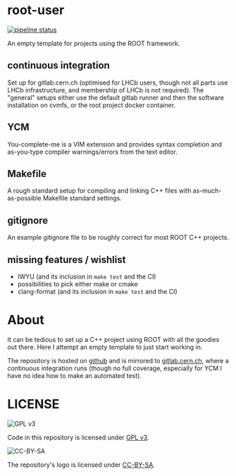 # root-user

[![pipeline status](https://gitlab.cern.ch/pseyfert/root-user/badges/master/pipeline.svg)](https://gitlab.cern.ch/pseyfert/root-user/commits/master)

An empty template for projects using the ROOT framework.

## continuous integration

Set up for gitlab.cern.ch (optimised for LHCb users, though not all parts use
LHCb infrastructure, and membership of LHCb is not required). The "general"
setups either use the default gitlab runner and then the software installation
on cvmfs, or the root project docker container.

## YCM

You-complete-me is a VIM extension and provides syntax completion and
as-you-type compiler warnings/errors from the text editor.

## Makefile

A rough standard setup for compiling and linking C++ files with
as-much-as-possible Makefile standard settings.

## gitignore

An example gitignore file to be roughly correct for most ROOT C++ projects.

## missing features / wishlist

 - IWYU (and its inclusion in `make test` and the CI)
 - possibilities to pick either make or cmake
 - clang-format (and its inclusion in `make test` and the CI)

# About

It can be tedious to set up a C++ project using ROOT with all the goodies out
there. Here I attempt an empty template to just start working in.

The repository is hosted on [github](https://github.com/pseyfert/root-user) and
is mirrored to [gitlab.cern.ch](https://gitlab.cern.ch/pseyfert/root-user),
where a continuous integration runs (though no full coverage, especially for
YCM I have no idea how to make an automated test).

# LICENSE

![GPL v3](https://www.gnu.org/graphics/gplv3-88x31.png)

Code in this repository is licensed under [GPL v3](LICENSE).

![CC-BY-SA](https://mirrors.creativecommons.org/presskit/buttons/88x31/png/by-sa.png)

The repository's logo is licensed under [CC-BY-SA](CC-BY-SA).
